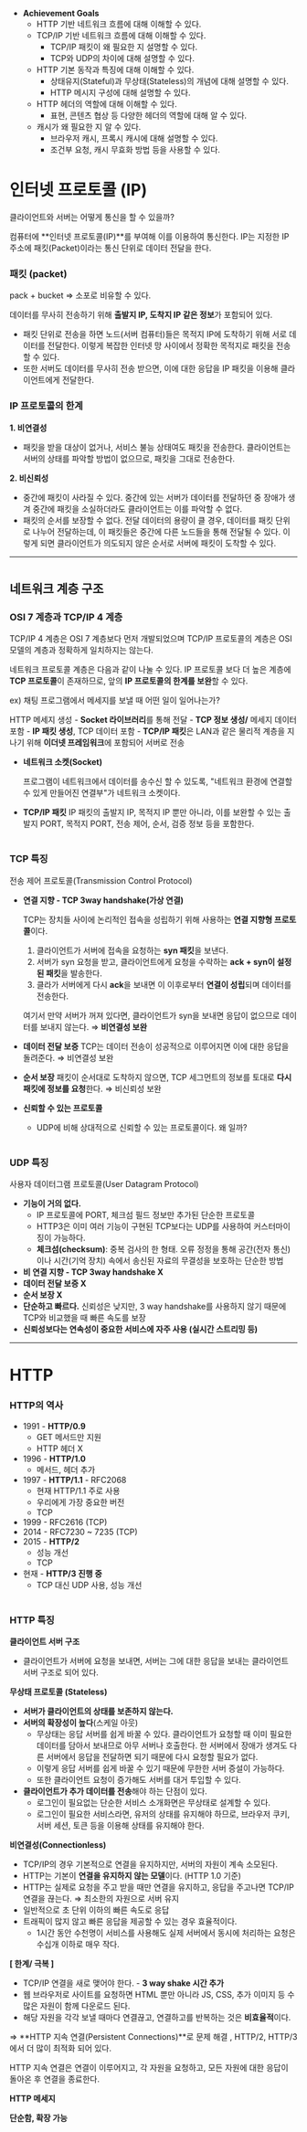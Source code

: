 - **Achievement Goals**
  - HTTP 기반 네트워크 흐름에 대해 이해할 수 있다.
  - TCP/IP 기반 네트워크 흐름에 대해 이해할 수 있다.
    - TCP/IP 패킷이 왜 필요한 지 설명할 수 있다.
    - TCP와 UDP의 차이에 대해 설명할 수 있다.
  - HTTP 기본 동작과 특징에 대해 이해할 수 있다.
    - 상태유지(Stateful)과 무상태(Stateless)의 개념에 대해 설명할 수 있다.
    - HTTP 메시지 구성에 대해 설명할 수 있다.
  - HTTP 헤더의 역할에 대해 이해할 수 있다.
    - 표현, 콘텐츠 협상 등 다양한 헤더의 역할에 대해 알 수 있다.
  - 캐시가 왜 필요한 지 알 수 있다.
    - 브라우저 캐시, 프록시 캐시에 대해 설명할 수 있다.
    - 조건부 요청, 캐시 무효화 방법 등을 사용할 수 있다.

#

# 인터넷 프로토콜 (IP)

클라이언트와 서버는 어떻게 통신을 할 수 있을까?

컴퓨터에 **인터넷 프로토콜(IP)**를 부여해 이를 이용하여 통신한다. IP는 지정한 IP 주소에 패킷(Packet)이라는 통신 단위로 데이터 전달을 한다.

### 패킷 (packet)

pack + bucket ⇒ 소포로 비유할 수 있다.

데이터를 무사히 전송하기 위해 **출발지 IP, 도착지 IP 같은 정보**가 포함되어 있다.

- 패킷 단위로 전송을 하면 노드(서버 컴퓨터)들은 목적지 IP에 도착하기 위해 서로 데이터를 전달한다. 이렇게 복잡한 인터넷 망 사이에서 정확한 목적지로 패킷을 전송할 수 있다.
- 또한 서버도 데이터를 무사히 전송 받으면, 이에 대한 응답을 IP 패킷을 이용해 클라이언트에게 전달한다.

### IP 프로토콜의 한계

**1. 비연결성**

- 패킷을 받을 대상이 없거나, 서비스 불능 상태여도 패킷을 전송한다.
  클라이언트는 서버의 상태를 파악할 방법이 없으므로, 패킷을 그대로 전송한다.

**2. 비신뢰성**

- 중간에 패킷이 사라질 수 있다.
  중간에 있는 서버가 데이터를 전달하던 중 장애가 생겨 중간에 패킷을 소실하더라도 클라이언트는 이를 파악할 수 없다.
- 패킷의 순서를 보장할 수 없다.
  전달 데이터의 용량이 클 경우, 데이터를 패킷 단위로 나누어 전달하는데, 이 패킷들은 중간에 다른 노드들을 통해 전달될 수 있다. 이렇게 되면 클라이언트가 의도되지 않은 순서로 서버에 패킷이 도착할 수 있다.

---

#

## 네트워크 계층 구조

### OSI 7 계층과 TCP/IP 4 계층

TCP/IP 4 계층은 OSI 7 계층보다 먼저 개발되었으며 TCP/IP 프로토콜의 계층은 OSI 모델의 계층과 정확하게 일치하지는 않는다.

네트워크 프로토콜 계층은 다음과 같이 나눌 수 있다. IP 프로토콜 보다 더 높은 계층에 **TCP 프로토콜**이 존재하므로, 앞의 **IP 프로토콜의 한계를 보완**할 수 있다.

ex) 채팅 프로그램에서 메세지를 보낼 때 어떤 일이 일어나는가?

HTTP 메세지 생성 - **Socket 라이브러리**를 통해 전달 - **TCP 정보 생성/** 메세지 데이터 포함 - **IP 패킷 생성**, TCP 데이터 포함 - **TCP/IP 패킷**은 LAN과 같은 물리적 계층을 지나기 위해 **이더넷 프레임워크**에 포함되어 서버로 전송

- **네트워크 소켓(Socket)**

  프로그램이 네트워크에서 데이터를 송수신 할 수 있도록, "네트워크 환경에 연결할 수 있게 만들어진 연결부"가 네트워크 소켓이다.

- **TCP/IP 패킷**
  IP 패킷의 출발지 IP, 목적지 IP 뿐만 아니라, 이를 보완할 수 있는 출발지 PORT, 목적지 PORT, 전송 제어, 순서, 검증 정보 등을 포함한다.

#

### TCP 특징

전송 제어 프로토콜(Transmission Control Protocol)

- **연결 지향 - TCP 3way handshake(가상 연결)**

  TCP는 장치들 사이에 논리적인 접속을 성립하기 위해 사용하는 **연결 지향형 프로토콜**이다.

  1. 클라이언트가 서버에 접속을 요청하는 **syn 패킷**을 보낸다.
  2. 서버가 syn 요청을 받고, 클라이언트에게 요청을 수락하는 **ack + syn이 설정된 패킷**을 발송한다.
  3. 클라가 서버에게 다시 **ack**을 보내면 이 이후로부터 **연결이 성립**되며 데이터를 전송한다.

  여기서 만약 서버가 꺼져 있다면, 클라이언트가 syn을 보내면 응답이 없으므로 데이터를 보내지 않는다. ⇒ **비연결성 보완**

- **데이터 전달 보증**
  TCP는 데이터 전송이 성공적으로 이루어지면 이에 대한 응답을 돌려준다. ⇒ 비연결성 보완
- **순서 보장**
  패킷이 순서대로 도착하지 않으면, TCP 세그먼트의 정보를 토대로 **다시 패킷에 정보를 요청**한다.
  ⇒ 비신뢰성 보완
- **신뢰할 수 있는 프로토콜**
  - UDP에 비해 상대적으로 신뢰할 수 있는 프로토콜이다. 왜 일까?

#

### UDP 특징

사용자 데이터그램 프로토콜(User Datagram Protocol)

- **기능이 거의 없다.**
  - IP 프로토콜에 PORT, 체크섬 필드 정보만 추가된 단순한 프로토콜
  - HTTP3은 이미 여러 기능이 구현된 TCP보다는 UDP를 사용하여 커스터마이징이 가능하다.
  - **체크섬(checksum)**: 중복 검사의 한 형태. 오류 정정을 통해 공간(전자 통신)이나 시간(기억 장치) 속에서 송신된 자료의 무결성을 보호하는 단순한 방법
- **비 연결 지향 - TCP 3way handshake X**
- **데이터 전달 보증 X**
- **순서 보장 X**
- **단순하고 빠르다.**
  신뢰성은 낮지만, 3 way handshake를 사용하지 않기 때문에 TCP와 비교했을 때 빠른 속도를 보장
- **신뢰성보다는 연속성이 중요한 서비스에 자주 사용 (실시간 스트리밍 등)**

---

# HTTP

### HTTP의 역사

- 1991 - **HTTP/0.9**
  - GET 메서드만 지원
  - HTTP 헤더 X
- 1996 - **HTTP/1.0**
  - 메서드, 헤더 추가
- 1997 - **HTTP/1.1** - RFC2068
  - 현재 HTTP/1.1 주로 사용
  - 우리에게 가장 중요한 버전
  - TCP
- 1999 - RFC2616 (TCP)
- 2014 - RFC7230 ~ 7235 (TCP)
- 2015 - **HTTP/2**
  - 성능 개선
  - TCP
- 현재 - **HTTP/3 진행 중**
  - TCP 대신 UDP 사용, 성능 개선

#

### HTTP 특징

**클라이언트 서버 구조**

- 클라이언트가 서버에 요청을 보내면, 서버는 그에 대한 응답을 보내는 클라이언트 서버 구조로 되어 있다.

**무상태 프로토콜 (Stateless)**

- **서버가 클라이언트의 상태를 보존하지 않는다.**
- **서버의 확장성이 높다**(스케일 아웃)
  - 무상태는 응답 서버를 쉽게 바꿀 수 있다. 클라이언트가 요청할 때 이미 필요한 데이터를 담아서 보내므로 아무 서버나 호출한다. 한 서버에서 장애가 생겨도 다른 서버에서 응답을 전달하면 되기 때문에 다시 요청할 필요가 없다.
  - 이렇게 응답 서버를 쉽게 바꿀 수 있기 때문에 무한한 서버 증설이 가능하다.
  - 또한 클라이언트 요청이 증가해도 서버를 대거 투입할 수 있다.
- **클라이언트가 추가 데이터를 전송**해야 하는 단점이 있다.
  - 로그인이 필요없는 단순한 서비스 소개화면은 무상태로 설계할 수 있다.
  - 로그인이 필요한 서비스라면, 유저의 상태를 유지해야 하므로, 브라우저 쿠키, 서버 세션, 토큰 등을 이용해 상태를 유지해야 한다.

**비연결성(Connectionless)**

- TCP/IP의 경우 기본적으로 연결을 유지하지만, 서버의 자원이 계속 소모된다.
- HTTP는 기본이 **연결을 유지하지 않는 모델**이다. (HTTP 1.0 기준)
- HTTP는 실제로 요청을 주고 받을 때만 연결을 유지하고, 응답을 주고나면 TCP/IP 연결을 끊는다. ⇒ 최소한의 자원으로 서버 유지
- 일반적으로 초 단위 이하의 빠른 속도로 응답
- 트래픽이 많지 않고 빠른 응답을 제공할 수 있는 경우 효율적이다.
  - 1시간 동안 수천명이 서비스를 사용해도 실제 서버에서 동시에 처리하는 요청은 수십개 이하로 매우 작다.

**[ 한계/ 극복 ]**

- TCP/IP 연결을 새로 맺어야 한다. - **3 way shake 시간 추가**
- 웹 브라우저로 사이트를 요청하면 HTML 뿐만 아니라 JS, CSS, 추가 이미지 등 수 많은 자원이 함께 다운로드 된다.
- 해당 자원을 각각 보낼 때마다 연결끊고, 연결하고를 반복하는 것은 **비효율적**이다.

⇒ **HTTP 지속 연결(Persistent Connections)**로 문제 해결 , HTTP/2, HTTP/3에서 더 많이 최적화 되어 있다.

HTTP 지속 연결은 연결이 이루어지고, 각 자원을 요청하고, 모든 자원에 대한 응답이 돌아온 후 연결을 종료한다.

**HTTP 메세지**

**단순함, 확장 가능**

